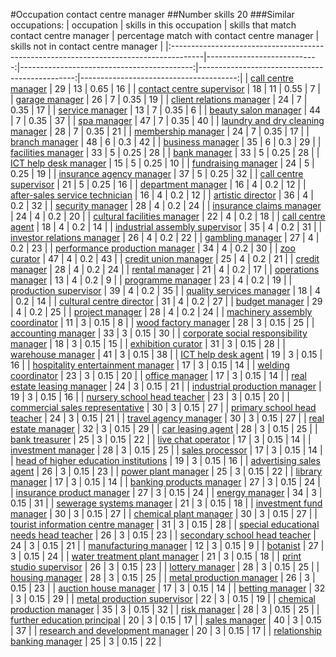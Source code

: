 #Occupation contact centre manager
##Number skills 20
###Similar occupations:
| occupation                                                                            |   skills in this occupation |   skills that match contact centre manager |   percentage match with contact centre manager |   skills not in contact centre manager |
|:--------------------------------------------------------------------------------------|----------------------------:|-------------------------------------------:|-----------------------------------------------:|---------------------------------------:|
| [call centre manager](call_centre_manager.md)                                         |                          29 |                                         13 |                                           0.65 |                                     16 |
| [contact centre supervisor](contact_centre_supervisor.md)                             |                          18 |                                         11 |                                           0.55 |                                      7 |
| [garage manager](garage_manager.md)                                                   |                          26 |                                          7 |                                           0.35 |                                     19 |
| [client relations manager](client_relations_manager.md)                               |                          24 |                                          7 |                                           0.35 |                                     17 |
| [service manager](service_manager.md)                                                 |                          13 |                                          7 |                                           0.35 |                                      6 |
| [beauty salon manager](beauty_salon_manager.md)                                       |                          44 |                                          7 |                                           0.35 |                                     37 |
| [spa manager](spa_manager.md)                                                         |                          47 |                                          7 |                                           0.35 |                                     40 |
| [laundry and dry cleaning manager](laundry_and_dry_cleaning_manager.md)               |                          28 |                                          7 |                                           0.35 |                                     21 |
| [membership manager](membership_manager.md)                                           |                          24 |                                          7 |                                           0.35 |                                     17 |
| [branch manager](branch_manager.md)                                                   |                          48 |                                          6 |                                           0.3  |                                     42 |
| [business manager](business_manager.md)                                               |                          35 |                                          6 |                                           0.3  |                                     29 |
| [facilities manager](facilities_manager.md)                                           |                          33 |                                          5 |                                           0.25 |                                     28 |
| [bank manager](bank_manager.md)                                                       |                          33 |                                          5 |                                           0.25 |                                     28 |
| [ICT help desk manager](ICT_help_desk_manager.md)                                     |                          15 |                                          5 |                                           0.25 |                                     10 |
| [fundraising manager](fundraising_manager.md)                                         |                          24 |                                          5 |                                           0.25 |                                     19 |
| [insurance agency manager](insurance_agency_manager.md)                               |                          37 |                                          5 |                                           0.25 |                                     32 |
| [call centre supervisor](call_centre_supervisor.md)                                   |                          21 |                                          5 |                                           0.25 |                                     16 |
| [department manager](department_manager.md)                                           |                          16 |                                          4 |                                           0.2  |                                     12 |
| [after-sales service technician](after-sales_service_technician.md)                   |                          16 |                                          4 |                                           0.2  |                                     12 |
| [artistic director](artistic_director.md)                                             |                          36 |                                          4 |                                           0.2  |                                     32 |
| [security manager](security_manager.md)                                               |                          28 |                                          4 |                                           0.2  |                                     24 |
| [insurance claims manager](insurance_claims_manager.md)                               |                          24 |                                          4 |                                           0.2  |                                     20 |
| [cultural facilities manager](cultural_facilities_manager.md)                         |                          22 |                                          4 |                                           0.2  |                                     18 |
| [call centre agent](call_centre_agent.md)                                             |                          18 |                                          4 |                                           0.2  |                                     14 |
| [industrial assembly supervisor](industrial_assembly_supervisor.md)                   |                          35 |                                          4 |                                           0.2  |                                     31 |
| [investor relations manager](investor_relations_manager.md)                           |                          26 |                                          4 |                                           0.2  |                                     22 |
| [gambling manager](gambling_manager.md)                                               |                          27 |                                          4 |                                           0.2  |                                     23 |
| [performance production manager](performance_production_manager.md)                   |                          34 |                                          4 |                                           0.2  |                                     30 |
| [zoo curator](zoo_curator.md)                                                         |                          47 |                                          4 |                                           0.2  |                                     43 |
| [credit union manager](credit_union_manager.md)                                       |                          25 |                                          4 |                                           0.2  |                                     21 |
| [credit manager](credit_manager.md)                                                   |                          28 |                                          4 |                                           0.2  |                                     24 |
| [rental manager](rental_manager.md)                                                   |                          21 |                                          4 |                                           0.2  |                                     17 |
| [operations manager](operations_manager.md)                                           |                          13 |                                          4 |                                           0.2  |                                      9 |
| [programme manager](programme_manager.md)                                             |                          23 |                                          4 |                                           0.2  |                                     19 |
| [production supervisor](production_supervisor.md)                                     |                          39 |                                          4 |                                           0.2  |                                     35 |
| [quality services manager](quality_services_manager.md)                               |                          18 |                                          4 |                                           0.2  |                                     14 |
| [cultural centre director](cultural_centre_director.md)                               |                          31 |                                          4 |                                           0.2  |                                     27 |
| [budget manager](budget_manager.md)                                                   |                          29 |                                          4 |                                           0.2  |                                     25 |
| [project manager](project_manager.md)                                                 |                          28 |                                          4 |                                           0.2  |                                     24 |
| [machinery assembly coordinator](machinery_assembly_coordinator.md)                   |                          11 |                                          3 |                                           0.15 |                                      8 |
| [wood factory manager](wood_factory_manager.md)                                       |                          28 |                                          3 |                                           0.15 |                                     25 |
| [accounting manager](accounting_manager.md)                                           |                          33 |                                          3 |                                           0.15 |                                     30 |
| [corporate social responsibility manager](corporate_social_responsibility_manager.md) |                          18 |                                          3 |                                           0.15 |                                     15 |
| [exhibition curator](exhibition_curator.md)                                           |                          31 |                                          3 |                                           0.15 |                                     28 |
| [warehouse manager](warehouse_manager.md)                                             |                          41 |                                          3 |                                           0.15 |                                     38 |
| [ICT help desk agent](ICT_help_desk_agent.md)                                         |                          19 |                                          3 |                                           0.15 |                                     16 |
| [hospitality entertainment manager](hospitality_entertainment_manager.md)             |                          17 |                                          3 |                                           0.15 |                                     14 |
| [welding coordinator](welding_coordinator.md)                                         |                          23 |                                          3 |                                           0.15 |                                     20 |
| [office manager](office_manager.md)                                                   |                          17 |                                          3 |                                           0.15 |                                     14 |
| [real estate leasing manager](real_estate_leasing_manager.md)                         |                          24 |                                          3 |                                           0.15 |                                     21 |
| [industrial production manager](industrial_production_manager.md)                     |                          19 |                                          3 |                                           0.15 |                                     16 |
| [nursery school head teacher](nursery_school_head_teacher.md)                         |                          23 |                                          3 |                                           0.15 |                                     20 |
| [commercial sales representative](commercial_sales_representative.md)                 |                          30 |                                          3 |                                           0.15 |                                     27 |
| [primary school head teacher](primary_school_head_teacher.md)                         |                          24 |                                          3 |                                           0.15 |                                     21 |
| [travel agency manager](travel_agency_manager.md)                                     |                          30 |                                          3 |                                           0.15 |                                     27 |
| [real estate manager](real_estate_manager.md)                                         |                          32 |                                          3 |                                           0.15 |                                     29 |
| [car leasing agent](car_leasing_agent.md)                                             |                          28 |                                          3 |                                           0.15 |                                     25 |
| [bank treasurer](bank_treasurer.md)                                                   |                          25 |                                          3 |                                           0.15 |                                     22 |
| [live chat operator](live_chat_operator.md)                                           |                          17 |                                          3 |                                           0.15 |                                     14 |
| [investment manager](investment_manager.md)                                           |                          28 |                                          3 |                                           0.15 |                                     25 |
| [sales processor](sales_processor.md)                                                 |                          17 |                                          3 |                                           0.15 |                                     14 |
| [head of higher education institutions](head_of_higher_education_institutions.md)     |                          19 |                                          3 |                                           0.15 |                                     16 |
| [advertising sales agent](advertising_sales_agent.md)                                 |                          26 |                                          3 |                                           0.15 |                                     23 |
| [power plant manager](power_plant_manager.md)                                         |                          25 |                                          3 |                                           0.15 |                                     22 |
| [library manager](library_manager.md)                                                 |                          17 |                                          3 |                                           0.15 |                                     14 |
| [banking products manager](banking_products_manager.md)                               |                          27 |                                          3 |                                           0.15 |                                     24 |
| [insurance product manager](insurance_product_manager.md)                             |                          27 |                                          3 |                                           0.15 |                                     24 |
| [energy manager](energy_manager.md)                                                   |                          34 |                                          3 |                                           0.15 |                                     31 |
| [sewerage systems manager](sewerage_systems_manager.md)                               |                          21 |                                          3 |                                           0.15 |                                     18 |
| [investment fund manager](investment_fund_manager.md)                                 |                          30 |                                          3 |                                           0.15 |                                     27 |
| [chemical plant manager](chemical_plant_manager.md)                                   |                          30 |                                          3 |                                           0.15 |                                     27 |
| [tourist information centre manager](tourist_information_centre_manager.md)           |                          31 |                                          3 |                                           0.15 |                                     28 |
| [special educational needs head teacher](special_educational_needs_head_teacher.md)   |                          26 |                                          3 |                                           0.15 |                                     23 |
| [secondary school head teacher](secondary_school_head_teacher.md)                     |                          24 |                                          3 |                                           0.15 |                                     21 |
| [manufacturing manager](manufacturing_manager.md)                                     |                          12 |                                          3 |                                           0.15 |                                      9 |
| [botanist](botanist.md)                                                               |                          27 |                                          3 |                                           0.15 |                                     24 |
| [water treatment plant manager](water_treatment_plant_manager.md)                     |                          21 |                                          3 |                                           0.15 |                                     18 |
| [print studio supervisor](print_studio_supervisor.md)                                 |                          26 |                                          3 |                                           0.15 |                                     23 |
| [lottery manager](lottery_manager.md)                                                 |                          28 |                                          3 |                                           0.15 |                                     25 |
| [housing manager](housing_manager.md)                                                 |                          28 |                                          3 |                                           0.15 |                                     25 |
| [metal production manager](metal_production_manager.md)                               |                          26 |                                          3 |                                           0.15 |                                     23 |
| [auction house manager](auction_house_manager.md)                                     |                          17 |                                          3 |                                           0.15 |                                     14 |
| [betting manager](betting_manager.md)                                                 |                          32 |                                          3 |                                           0.15 |                                     29 |
| [metal production supervisor](metal_production_supervisor.md)                         |                          22 |                                          3 |                                           0.15 |                                     19 |
| [chemical production manager](chemical_production_manager.md)                         |                          35 |                                          3 |                                           0.15 |                                     32 |
| [risk manager](risk_manager.md)                                                       |                          28 |                                          3 |                                           0.15 |                                     25 |
| [further education principal](further_education_principal.md)                         |                          20 |                                          3 |                                           0.15 |                                     17 |
| [sales manager](sales_manager.md)                                                     |                          40 |                                          3 |                                           0.15 |                                     37 |
| [research and development manager](research_and_development_manager.md)               |                          20 |                                          3 |                                           0.15 |                                     17 |
| [relationship banking manager](relationship_banking_manager.md)                       |                          25 |                                          3 |                                           0.15 |                                     22 |
